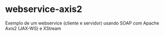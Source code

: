 webservice-axis2
================

Exemplo de um webservice (cliente e servidor) usando SOAP com Apache Axis2 (JAX-WS) e XStream
